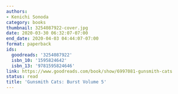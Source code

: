 ```yaml
---
authors:
- Kenichi Sonoda
category: books
thumbnail: 3254087922-cover.jpg
date: 2020-03-30 06:32:07-07:00
end_date: 2020-04-03 04:44:07-07:00
format: paperback
ids:
  goodreads: '3254087922'
  isbn_10: '1595824642'
  isbn_13: '9781595824646'
link: https://www.goodreads.com/book/show/6997081-gunsmith-cats
status: read
title: 'Gunsmith Cats: Burst Volume 5'
---
```

